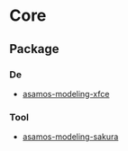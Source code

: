 

# Core


## Package


### De

* [asamos-modeling-xfce](https://github.com/samwhelp/asamarch-packaging/tree/main/pack/core/de/xfce/asamos-modeling-xfce)


### Tool

* [asamos-modeling-sakura](https://github.com/samwhelp/asamarch-packaging/tree/main/pack/core/tool/asamos-modeling-sakura)
